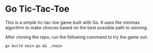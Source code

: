 # Go Tic-Tac-Toe

This is a simple tic-tac-toe game built with Go. It uses the minimax algorithm to make choices based on the best possible path to winning.

After cloning the repo, run the following command to try the game out:

```
go build main.go && ./main
```